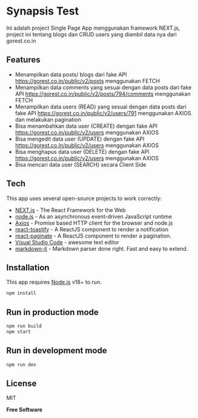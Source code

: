 # Synapsis Test

Ini adalah project Single Page App menggunakan framework NEXT.js, 
project ini tentang blogs dan CRUD users yang diambil data nya dari gorest.co.in 

## Features

- Menampilkan data posts/ blogs dari fake API https://gorest.co.in/public/v2/posts menggunakan FETCH
- Menampilkan data comments yang sesuai dengan data posts dari fake API https://gorest.co.in/public/v2/posts/794/comments menggunakan FETCH
- Menampilkan data users (READ) yang sesuai dengan data posts dari fake API https://gorest.co.in/public/v2/users/791 menggunakan AXIOS dan melakukan pagination
- Bisa menambahkan data user (CREATE) dengan fake API https://gorest.co.in/public/v2/users menggunakan AXIOS
- Bisa mengedit data user (UPDATE) dengan fake API https://gorest.co.in/public/v2/users menggunakan AXIOS
- Bisa menghapus data user (DELETE) dengan fake API https://gorest.co.in/public/v2/users menggunakan AXIOS
- Bisa mencari data user (SEARCH) secara Client Side

## Tech

This app uses several open-source projects to work correctly:

- [NEXT.js] - The React Framework for the Web
- [node.js] - As an asynchronous event-driven JavaScript runtime
- [Axios] - Promise based HTTP client for the browser and node.js
- [react-toastify] - A ReactJS component to render a notification
- [react-paginate] - A ReactJS component to render a pagination.
- [Visual Studio Code] - awesome text editor
- [markdown-it] - Markdown parser done right. Fast and easy to extend.

## Installation

This app requires [Node.js](https://nodejs.org/) v18+ to run.

```sh
npm install
```
## Run in production mode
```sh
npm run build
npm start
```
## Run in development mode
```sh
npm run dev
```

## License

MIT

**Free Software**

[//]: # (These are reference links used in the body of this note and get stripped out when the markdown processor does its job. There is no need to format nicely because it shouldn't be seen. Thanks SO - http://stackoverflow.com/questions/4823468/store-comments-in-markdown-syntax)

   [NEXT.js]: <https://nextjs.org/>
   [node.js]: <https://nodejs.org/>
   [Axios]: <https://axios-http.com/docs/intro/>
   [Visual Studio Code]: <https://code.visualstudio.com/>
   [markdown-it]: <https://github.com/markdown-it/markdown-it>
   [react-toastify]: <https://www.npmjs.com/package/react-toastify>
   [react-paginate]: <https://www.npmjs.com/package/react-paginate>
